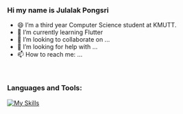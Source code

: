 ### Hi my name is Julalak Pongsri

- 😄  I’m a third year Computer Science student at KMUTT.
- 🌱 I’m currently learning Flutter
- 👯 I’m looking to collaborate on ...
- 🤔 I’m looking for help with ...
- 📫 How to reach me: ... 



<br />

### Languages and Tools:

[![My Skills](https://skillicons.dev/icons?i=c,cpp,html,css,php,java,js,py,mysql,vscode,xd,figma)](https://skillicons.dev)

<br />
